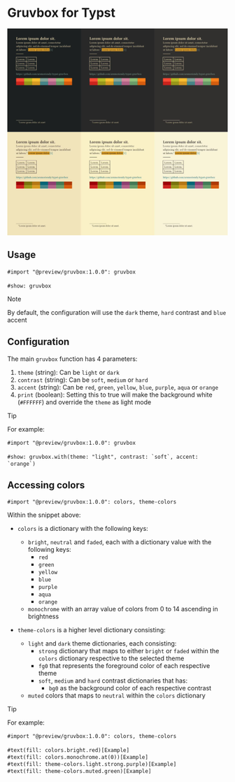 # Gruvbox for Typst

![Example screenshot](./assets/output3.jpg)

## Usage

```typst
#import "@preview/gruvbox:1.0.0": gruvbox

#show: gruvbox
```

> [!NOTE]
> By default, the configuration will use the `dark` theme, `hard` contrast and `blue` accent

## Configuration

The main `gruvbox` function has 4 parameters:

1. `theme` (string): Can be `light` or `dark`
1. `contrast` (string): Can be `soft`, `medium` or `hard`
1. `accent` (string): Can be `red`, `green`, `yellow`, `blue`, `purple`, `aqua` or `orange`
1. `print` (boolean): Setting this to true will make the background white (`#FFFFFF`) and override the `theme` as light mode

> [!TIP]
> For example:
>
> ```typst
> #import "@preview/gruvbox:1.0.0": gruvbox
>
> #show: gruvbox.with(theme: "light", contrast: `soft`, accent: `orange`)
> ```

## Accessing colors

```typst
#import "@preview/gruvbox:1.0.0": colors, theme-colors
```

Within the snippet above:

- `colors` is a dictionary with the following keys:
  - `bright`, `neutral` and `faded`, each with a dictionary value with the following keys:
    - `red`
    - `green`
    - `yellow`
    - `blue`
    - `purple`
    - `aqua`
    - `orange`
  - `monochrome` with an array value of colors from 0 to 14 ascending in brightness
- `theme-colors` is a higher level dictionary consisting:

  - `light` and `dark` theme dictionaries, each consisting:
    - `strong` dictionary that maps to either `bright` or `faded` within the `colors` dictionary respective to the selected theme
    - `fg0` that represents the foreground color of each respective theme
    - `soft`, `medium` and `hard` contrast dictionaries that has:
      - `bg0` as the background color of each respective contrast
  - `muted` colors that maps to `neutral` within the `colors` dictionary

> [!TIP]
>
> For example:
>
> ```typst
> #import "@preview/gruvbox:1.0.0": colors, theme-colors
>
> #text(fill: colors.bright.red)[Example]
> #text(fill: colors.monochrome.at(0))[Example]
> #text(fill: theme-colors.light.strong.purple)[Example]
> #text(fill: theme-colors.muted.green)[Example]
> ```
